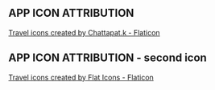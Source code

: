 ## APP ICON ATTRIBUTION
<a href="https://www.flaticon.com/free-icons/travel" title="travel icons">Travel icons created by Chattapat.k - Flaticon</a>

## APP ICON ATTRIBUTION - second icon
<a href="https://www.flaticon.com/free-icons/travel" title="travel icons">Travel icons created by Flat Icons - Flaticon</a>